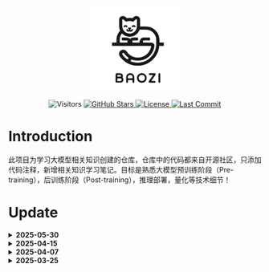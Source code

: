 <div align="center">

![logo](./images/logo.png)

</div>

<p align="center">
  <img src="https://visitor-badge.laobi.icu/badge?page_id=zhumaidang.baozi" alt="Visitors">
  <a href="https://github.com/zhumaidang/baozi/stargazers">
    <img src="https://img.shields.io/github/stars/zhumaidang/baozi?style=social" alt="GitHub Stars">
  </a>
  <a href="https://github.com/zhumaidang/baozi/blob/dev/LICENSE">
    <img src="https://img.shields.io/github/license/zhumaidang/baozi" alt="License">
  </a>
  <a href="https://github.com/zhumaidang/baozi/commits/dev">
    <img src="https://img.shields.io/github/last-commit/zhumaidang/baozi" alt="Last Commit">
  </a>
</p>

# Introduction

此项目为学习大模型相关知识创建的仓库，仓库中的代码都来自开源社区，只添加代码注释，新增相关知识学习笔记。目标是熟悉大模型预训练阶段（Pre-training），后训练阶段（Post-training），推理部署，量化等技术细节！



# Update

<details close>
<summary> <b>2025-05-30</b></summary>
- Attention：Flash Attention
- RLHF：PPO，DPO，GRPO
- 训练推理模型（实现路径：1. 模型蒸馏；2.强化学习）
- 模型蒸馏（黑盒蒸馏，白盒蒸馏）

</details>

<details close>
<summary> <b>2025-04-15</b></summary>
- MoE：混合专家模型

</details>

<details close>
<summary> <b>2025-04-07</b></summary>

- 分布式训练：单机多卡分布式训练

</details>

<details close>
<summary> <b>2025-03-25</b></summary>

- 分词：基于字符分词、基于词的分词、wordpiece（BPE、BBPE）
- 位置编码：整形编码、零一编码、二进制向量编码、周期函数编码、sin和cos交替编码

</details>



